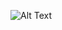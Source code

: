 ![Alt Text](https://www.google.com/url?sa=i&url=https%3A%2F%2Fscienceatyourdoorstep.com%2F2018%2F05%2F11%2Fspectroscopic-binary-stars%2F&psig=AOvVaw0Gbhv55Q_WJgcHcPM4jRfW&ust=1623256183122000&source=images&cd=vfe&ved=0CAIQjRxqFwoTCPCQhtS6iPECFQAAAAAdAAAAABAW)
